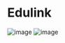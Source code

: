 # Edulink
![image](https://github.com/user-attachments/assets/bac66280-0f32-40e7-86c8-013c6ccc798b)
![image](https://github.com/user-attachments/assets/690705af-2e98-4db9-9c4f-bdfc5ca7b7e3)

